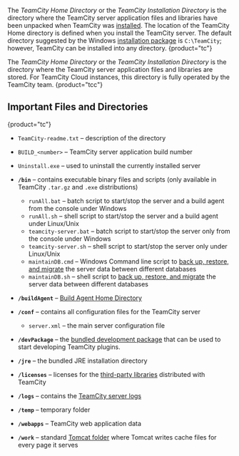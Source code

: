 [//]: # (title: TeamCity Home Directory)
[//]: # (auxiliary-id: TeamCity Home Directory)

The _TeamCity Home Directory_ or the _TeamCity Installation Directory_ is the directory where the TeamCity server application files and libraries have been unpacked when TeamCity was [installed](installing-and-configuring-the-teamcity-server.md#Installing+TeamCity+Server). The location of the TeamCity Home directory is defined when you install the TeamCity server. The default directory suggested by the Windows [installation package](installing-and-configuring-the-teamcity-server.md#Installing+TeamCity+Server) is `C:\TeamCity`; however, TeamCity can be installed into any directory.
{product="tc"}

The _TeamCity Home Directory_ or the _TeamCity Installation Directory_ is the directory where the TeamCity server application files and libraries are stored. For TeamCity Cloud instances, this directory is fully operated by the TeamCity team.
{product="tcc"}

## Important Files and Directories
{product="tc"}

* `TeamCity-readme.txt` – description of the directory
* `BUILD_<number>` – TeamCity server application build number
* `Uninstall.exe` – used to uninstall the currently installed server

* __`/bin`__ – contains executable binary files and scripts (only available in TeamCity `.tar.gz` and `.exe` distributions)
     * `runAll.bat` – batch script to start/stop the server and a build agent from the console under Windows
     * `runAll.sh` – shell script to start/stop the server and a build agent under Linux/Unix
     * `teamcity-server.bat` – batch script to start/stop the server only from the console under Windows
     * `teamcity-server.sh` – shell script to start/stop the server only under Linux/Unix
     * `maintainDB.cmd` – Windows Command line script to [back up, restore, and migrate](creating-backup-via-maintaindb-command-line-tool.md) the server data between different databases
     * `maintainDB.sh` – shell script to [back up, restore, and migrate](creating-backup-via-maintaindb-command-line-tool.md) the server data between different databases
* __`/buildAgent`__ – [Build Agent Home Directory](agent-home-directory.md)
* __`/conf`__ – contains all configuration files for the TeamCity server 
    * `server.xml` – the main server configuration file
* __`/devPackage`__ – the [bundled development package](https://plugins.jetbrains.com/docs/teamcity/bundled-development-package.html) that can be used to start developing TeamCity plugins.
* __`/jre`__ – the bundled JRE installation directory
* __`/licenses`__ – licenses for the [third-party libraries](third-party-license-agreements.md) distributed with TeamCity
* __`/logs`__ – contains the [TeamCity server logs](teamcity-server-logs.md)
* __`/temp`__ – temporary folder
* __`/webapps`__ – TeamCity web application data
* __`/work`__ – standard [Tomcat folder](http://tomcat.apache.org/tomcat-7.0-doc/config/host.html#Standard_Implementation) where Tomcat writes cache files for every page it serves
